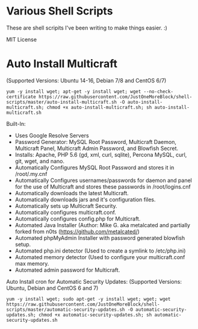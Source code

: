 # Various Shell Scripts
These are shell scripits I've been writing to make things easier. :)

MIT License

# Auto Install Multicraft
(Supported Versions: Ubuntu 14-16, Debian 7/8 and CentOS 6/7)
```
yum -y install wget; apt-get -y install wget; wget --no-check-certificate https://raw.githubusercontent.com/JustOneMoreBlock/shell-scripts/master/auto-install-multicraft.sh -O auto-install-multicraft.sh; chmod +x auto-install-multicraft.sh; sh auto-install-multicraft.sh
```

Built-In:
- Uses Google Resolve Servers
- Password Generator: MySQL Root Password, Multicraft Daemon, Multicraft Panel, Multicraft Admin Password, and Blowfish Secret.
- Installs: Apache, PHP 5.6 (gd, xml, curl, sqlite), Percona MySQL, curl, git, wget, and nano.
- Automatically Configures MySQL Root Password and stores it in /root/.my.cnf
- Automatically Configures usernames/passwords for daemon and panel for the use of Multicraft and stores these passwords in /root/logins.cnf
- Automatically downloads the latest Multicraft.
- Automatically downloads jars and it's configuration files.
- Automatically sets up Multicraft Security.
- Automatically configures multicraft.conf.
- Automatically configures config.php for Multicraft.
- Automated Java Installer (Author: Mike G. aka metalcated and partially forked from n0ts (https://github.com/metalcated/)
- Automated phpMyAdmin Installer with password generated blowfish setup.
- Automated php.ini detector (Used to create a symlink to /etc/php.ini)
- Automated memory detector (Used to configure your multicraft.conf max memory.
- Automated admin password for Multicraft.

Auto Install cron for Automatic Security Updates: (Supported Versions: Ubuntu, Debian and CentOS 6 and 7)
```
yum -y install wget; sudo apt-get -y install wget; wget; wget https://raw.githubusercontent.com/JustOneMoreBlock/shell-scripts/master/automatic-security-updates.sh -O automatic-security-updates.sh; chmod +x automatic-security-updates.sh; sh automatic-security-updates.sh
```
